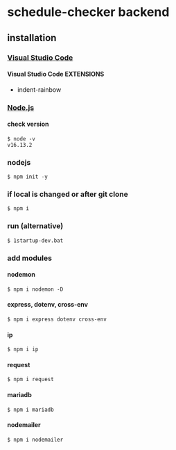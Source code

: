 # schedule-checker backend

## installation

### [Visual Studio Code](https://code.visualstudio.com)

#### Visual Studio Code EXTENSIONS

- indent-rainbow

### [Node.js](https://nodejs.org/ko)

#### check version

```console
$ node -v
v16.13.2
```

### nodejs

```console
$ npm init -y
```

### if local is changed or after git clone

```
$ npm i
```

### run (alternative)

```
$ 1startup-dev.bat
```

### add modules

#### nodemon

```console
$ npm i nodemon -D
```

#### express, dotenv, cross-env

```console
$ npm i express dotenv cross-env
```

#### ip

```console
$ npm i ip
```

#### request

```console
$ npm i request
```

#### mariadb

```console
$ npm i mariadb
```

#### nodemailer

```console
$ npm i nodemailer
```
